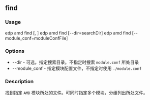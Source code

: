 find
---------

### Usage

edp amd find <module> [, <module>]
edp amd find <module> [--dir=searchDir]
edp amd find <module> [--module_conf=moduleConfFile]

### Options

+ --dir - 可选，指定搜索目录。不指定时搜索 `module.conf` 所处目录
+ --module_conf - 指定模块配置文件，不指定时使用 `./module.conf`


### Description

找到指定 `AMD` 模块所处的文件。可同时指定多个模块，分组列出所处文件。

